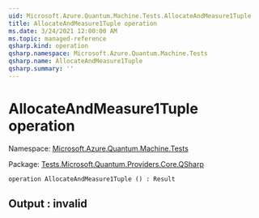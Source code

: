 ```yaml
---
uid: Microsoft.Azure.Quantum.Machine.Tests.AllocateAndMeasure1Tuple
title: AllocateAndMeasure1Tuple operation
ms.date: 3/24/2021 12:00:00 AM
ms.topic: managed-reference
qsharp.kind: operation
qsharp.namespace: Microsoft.Azure.Quantum.Machine.Tests
qsharp.name: AllocateAndMeasure1Tuple
qsharp.summary: ''
---
```


# AllocateAndMeasure1Tuple operation

Namespace: [Microsoft.Azure.Quantum.Machine.Tests](xref:Microsoft.Azure.Quantum.Machine.Tests)

Package: [Tests.Microsoft.Quantum.Providers.Core.QSharp](https://nuget.org/packages/Tests.Microsoft.Quantum.Providers.Core.QSharp)




```qsharp
operation AllocateAndMeasure1Tuple () : Result
```


## Output : __invalid<Result>__

